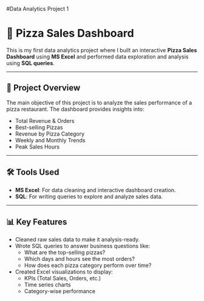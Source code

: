 #Data Analytics Project 1


# 🍕 Pizza Sales Dashboard

This is my first data analytics project where I built an interactive **Pizza Sales Dashboard** using **MS Excel** and performed data exploration and analysis using **SQL queries**.

---

## 📌 Project Overview

The main objective of this project is to analyze the sales performance of a pizza restaurant. The dashboard provides insights into:

- Total Revenue & Orders
- Best-selling Pizzas
- Revenue by Pizza Category
- Weekly and Monthly Trends
- Peak Sales Hours

---

## 🛠 Tools Used

- **MS Excel**: For data cleaning and interactive dashboard creation.
- **SQL**: For writing queries to explore and analyze sales data.

---

## 📊 Key Features

- Cleaned raw sales data to make it analysis-ready.
- Wrote SQL queries to answer business questions like:
  - What are the top-selling pizzas?
  - Which days and hours see the most orders?
  - How does each pizza category perform over time?
- Created Excel visualizations to display:
  - KPIs (Total Sales, Orders, etc.)
  - Time series charts
  - Category-wise performance
